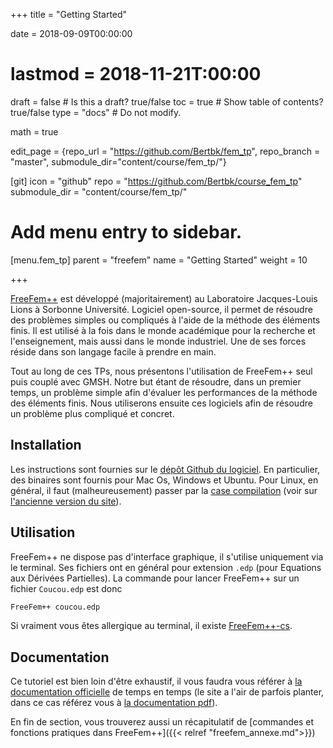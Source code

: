 +++
title = "Getting Started"

date = 2018-09-09T00:00:00
# lastmod = 2018-11-21T:00:00

draft = false  # Is this a draft? true/false
toc = true  # Show table of contents? true/false
type = "docs"  # Do not modify.

math = true


edit_page = {repo_url = "https://github.com/Bertbk/fem_tp", repo_branch = "master", submodule_dir="content/course/fem_tp/"}

[git]
  icon = "github"
  repo = "https://github.com/Bertbk/course_fem_tp"
  submodule_dir = "content/course/fem_tp/"

# Add menu entry to sidebar.
[menu.fem_tp]
  parent = "freefem"
  name = "Getting Started"
  weight = 10

+++

$\newcommand{\diff}{\mathrm{d}}$
$\newcommand{\xx}{\mathbf{x}}$
$\newcommand{\vec}[1]{\mathbf{#1}}$
$\newcommand{\Pb}{\mathbb{P}}$
$\newcommand{\dn}{\partial\_{\mathbf{n}}}$
$\newcommand{\Lo}{L^2(\Omega)}$
$\newcommand{\Ho}{H^1(\Omega)}$
$\newcommand{\dsp}{\displaystyle}$
$\newcommand{\uh}{u\_h}$
$\newcommand{\eh}{e\_h}$
$\newcommand{\norm}[1]{\left\\|#1\right\\|}$
$\newcommand{\normL}[1]{\norm{#1}\_{\Lo}}$
$\newcommand{\normH}[1]{\norm{#1}\_{\Ho}}$


[FreeFem++](https://freefem.org) est développé (majoritairement) au Laboratoire Jacques-Louis Lions à Sorbonne Université. Logiciel open-source, il permet de résoudre des problèmes simples ou compliqués à l'aide de la méthode des éléments finis. Il est utilisé à la fois dans le monde académique pour la recherche et l'enseignement, mais aussi dans le monde industriel. Une de ses forces réside dans son langage facile à prendre en main.

Tout au long de ces TPs, nous présentons l'utilisation de FreeFem++ seul puis couplé avec GMSH. Notre but étant de résoudre, dans un premier temps, un problème simple afin d'évaluer les performances de la méthode des éléments finis. Nous utiliserons ensuite ces logiciels afin de résoudre un problème plus compliqué et concret.

## Installation

Les instructions sont fournies sur le [dépôt Github du logiciel](https://github.com/FreeFem/FreeFem-sources/releases). En particulier, des binaires sont fournis pour Mac Os, Windows et Ubuntu. Pour Linux, en général, il faut (malheureusement) passer par la [case compilation](https://github.com/FreeFem/FreeFem-sources) (voir sur [l'ancienne version du site](http://www3.freefem.org/ff++/linux.php)).

## Utilisation

FreeFem++ ne dispose pas d'interface graphique, il s'utilise uniquement via le terminal. Ses fichiers ont en général pour extension `.edp` (pour Equations aux Dérivées Partielles). La commande pour lancer FreeFem++ sur un fichier `Coucou.edp` est donc 
```bash
FreeFem++ coucou.edp
```
Si vraiment vous êtes allergique au terminal, il existe [FreeFem++-cs](https://www.ljll.math.upmc.fr/lehyaric/ffcs/index.htm).

## Documentation

Ce tutoriel est bien loin d'être exhaustif, il vous faudra vous référer à [la documentation officielle](https://doc.freefem.org/) de temps en temps (le site a l'air de parfois planter, dans ce cas référez vous à [la documentation pdf](http://www3.freefem.org/ff++/ftp/freefem++doc.pdf)).

En fin de section, vous trouverez aussi un récapitulatif de [commandes et fonctions pratiques dans FreeFem++]({{< relref "freefem_annexe.md">}})